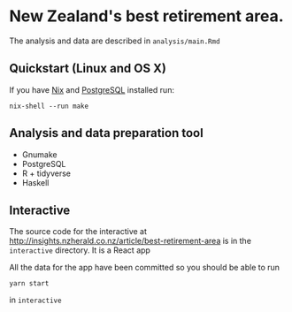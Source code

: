 # New Zealand's best retirement area.

The analysis and data are described in `analysis/main.Rmd`

## Quickstart (Linux and OS X)

If you have [Nix](https://nixos.org/nix/) and [PostgreSQL](http://postgresql.org/) installed run:

    nix-shell --run make

## Analysis and data preparation tool

- Gnumake
- PostgreSQL
- R + tidyverse
- Haskell

## Interactive

The source code for the interactive at http://insights.nzherald.co.nz/article/best-retirement-area
is in the `interactive` directory. It is a React app

All the data for the app have been committed so you should be able to run

    yarn start

in `interactive`

